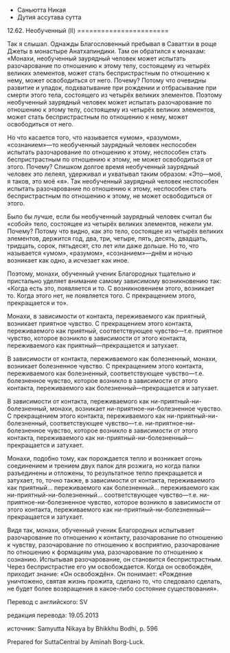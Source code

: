 









* Саньютта Никая
* Дутия ассутава сутта


12\.62\. Необученный \(II\)
\=\=\=\=\=\=\=\=\=\=\=\=\=\=\=\=\=\=\=\=\=\=\=



Так я слышал\. Однажды Благословенный пребывал в Саваттхи в роще Джеты в монастыре Анатхапиндики\. Там он обратился к монахам: «Монахи, необученный заурядный человек может испытать разочарование по отношению к этому телу, состоящему из четырёх великих элементов, может стать беспристрастным по отношению к нему, может освободиться от него\. Почему? Потому что очевидны развитие и упадок, подхватывание при рождении и отбрасывание при смерти этого тела, состоящего из четырёх великих элементов\. Поэтому необученный заурядный человек может испытать разочарование по отношению к этому телу, состоящему из четырёх великих элементов, может стать беспристрастным по отношению к нему, может освободиться от него\.


Но что касается того, что называется «умом», «разумом», «сознанием»—то необученный заурядный человек неспособен испытать разочарование по отношению к этому, неспособен стать беспристрастным по отношению к этому, не может освободиться от этого\. Почему? Слишком долгое время необученный заурядный человек это лелеял, удерживал и ухватывал таким образом: «Это—моё, я таков, это моё «я»\. Так необученный заурядный человек неспособен испытать разочарование по отношению к этому, неспособен стать беспристрастным по отношению к этому, не может освободиться от этого\.


Было бы лучше, если бы необученный заурядный человек считал бы «собой» тело, состоящее из четырёх великих элементов, нежели ум\. Почему? Потому что видно, как это тело, состоящее из четырёх великих элементов, держится год, два, три, четыре, пять, десять, двадцать, тридцать, сорок, пятьдесят, сто лет или даже дольше\. Но то, что называется «умом», «разумом», «сознанием»—днём и ночью возникает как одно, а исчезает как иное\.


Поэтому, монахи, обученный ученик Благородных тщательно и пристально уделяет внимание самому зависимому возникновению так: «Когда есть это, появляется и то\. С возникновением этого, возникает то\. Когда этого нет, не появляется того\. С прекращением этого, прекращается и то»\.


Монахи, в зависимости от контакта, переживаемого как приятный, возникает приятное чувство\. С прекращением этого контакта, переживаемого как приятный, соответствующее чувство—т\.е\. приятное чувство, которое возникло в зависимости от этого контакта, переживаемого как приятный—прекращается и затухает\.


В зависимости от контакта, переживаемого как болезненный, монахи, возникает болезненное чувство\. С прекращением этого контакта, переживаемого как болезненный, соответствующее чувство—т\.е\. болезненное чувство, которое возникло в зависимости от этого контакта, переживаемого как болезненный—прекращается и затухает\.


В зависимости от контакта, переживаемого как ни\-приятный\-ни\-болезненный, монахи, возникает ни\-приятное\-ни\-болезненное чувство\. С прекращением этого контакта, переживаемого как ни\-приятный\-ни\-болезненный, соответствующее чувство—т\.е\. ни\-приятное\-ни\-болезненное чувство, которое возникло в зависимости от этого контакта, переживаемого как ни\-приятный\-ни\-болезненный—прекращается и затухает\.


Монахи, подобно тому, как порождается тепло и возникает огонь соединением и трением двух палок для розжига, но когда палки разъединены и отложены, то результатное тепло прекращается и затухает, то, точно также, в зависимости от контакта, переживаемого как приятный… переживаемого как болезненный… переживаемого как ни\-приятный\-ни\-болезненный… соответствующее чувство—т\.е\. ни\-приятное\-ни\-болезненное чувство, которое возникло в зависимости от этого контакта, переживаемого как ни\-приятный\-ни\-болезненный—прекращается и затухает\.


Видя так, монахи, обученный ученик Благородных испытывает разочарование по отношению к контакту, разочарование по отношению к чувству, разочарование по отношению к восприятию, разочарование по отношению к формациям ума, разочарование по отношению к сознанию\. Испытывая разочарование, он становится беспристрастным\. Через беспристрастие его ум освобождается\. Когда он освобождён, приходит знание: «Он освобождён»\. Он понимает: «Рождение уничтожено, святая жизнь прожита, сделано то, что следовало сделать, не будет более возвращения в какое\-либо состояние существования»\.



Перевод с английского: SV


редакция перевода: 19\.05\.2013


источник: Samyutta Nikaya by Bhikkhu Bodhi, p\. 596


Prepared for SuttaCentral by Aminah Borg\-Luck\.






